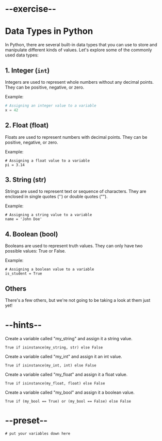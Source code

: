 # --exercise--

# Data Types in Python

In Python, there are several built-in data types that you can use to store and manipulate different kinds of values. Let's explore some of the commonly used data types:

## 1. Integer (`int`)

Integers are used to represent whole numbers without any decimal points. They can be positive, negative, or zero.

Example:
```python
# Assigning an integer value to a variable
x = 42
```

## 2. Float (float)

Floats are used to represent numbers with decimal points. They can be positive, negative, or zero.

Example:

```
# Assigning a float value to a variable
pi = 3.14
```

## 3. String (str)

Strings are used to represent text or sequence of characters. They are enclosed in single quotes ('') or double quotes ("").

Example:

```
# Assigning a string value to a variable
name = 'John Doe'
```

## 4. Boolean (bool)

Booleans are used to represent truth values. They can only have two possible values: True or False.

Example:

```
# Assigning a boolean value to a variable
is_student = True
```

## Others

There's a few others, but we're not going to be taking a look at them just yet!

# --hints--

Create a variable called "my_string" and assign it a string value.

```
True if isinstance(my_string, str) else False
```

Create a variable called "my_int" and assign it an int value.

```
True if isinstance(my_int, int) else False
```

Create a variable called "my_float" and assign it a float value.

```
True if isinstance(my_float, float) else False
```

Create a variable called "my_bool" and assign it a boolean value.

```
True if (my_bool == True) or (my_bool == False) else False
```

# --preset--

```
# put your variables down here
```